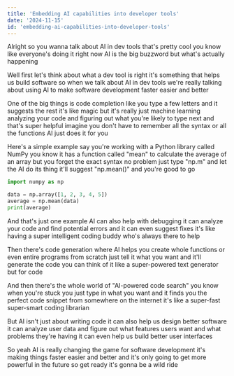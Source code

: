 ```yaml
---
title: 'Embedding AI capabilities into developer tools'
date: '2024-11-15'
id: 'embedding-ai-capabilities-into-developer-tools'
---
```


Alright so you wanna talk about AI in dev tools  that's pretty cool  you know  like everyone's doing it right now  AI is the big buzzword  but what's actually happening   

Well  first  let's think about what a dev tool is  right  it's something that helps us build software  so  when we talk about AI in dev tools we're really talking about using AI to make software development  faster  easier  and better  

One of the big things is code completion  like  you type a few letters  and it suggests the rest  it's like magic  but it's really just machine learning analyzing your code and figuring out what you're likely to type next  and that's super helpful  imagine  you don't have to remember all the syntax or  all the functions  AI just does it for you  

Here's a simple example  say you're working with a Python library called NumPy   you know it has a function called  "mean"  to calculate the average of an array  but  you forget the exact syntax  no problem  just type  "np.m"  and let the AI do its thing  it'll suggest "np.mean()"  and you're good to go  

```python
import numpy as np

data = np.array([1, 2, 3, 4, 5])
average = np.mean(data)
print(average)
```

And that's just one example  AI can also help with debugging  it can analyze your code and find potential errors  and it can even suggest fixes  it's like having a super intelligent coding buddy  who's always there to help  

Then there's code generation  where AI helps you create whole functions or even entire programs from scratch  just tell it what you want  and it'll generate the code  you can think of it like a super-powered text generator  but for code  

And then there's the whole world of  "AI-powered code search"   you know  when you're stuck  you just type in what you want  and it finds you the perfect code snippet  from somewhere on the internet  it's like  a super-fast  super-smart  coding librarian  

But AI isn't just about writing code  it can also help us design better software  it can analyze user data  and figure out  what features users want and  what problems they're having  it can even help us  build better user interfaces  

So yeah  AI is really changing the game  for software development  it's making things faster  easier  and better  and  it's only going to get more powerful  in the future  so get ready  it's gonna be a wild ride
